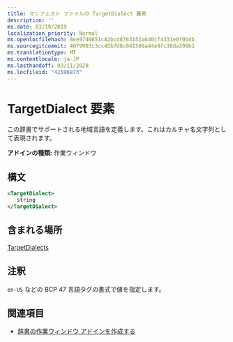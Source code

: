 ```yaml
---
title: マニフェスト ファイルの TargetDialect 要素
description: ''
ms.date: 03/19/2019
localization_priority: Normal
ms.openlocfilehash: 8ee97d0851c82bcd8763152a6d0cf4331e0f0bdb
ms.sourcegitcommit: 4079903c3cc45b7d8c041509a44e9fc38da399b1
ms.translationtype: MT
ms.contentlocale: ja-JP
ms.lasthandoff: 03/11/2020
ms.locfileid: "42596873"
---
```

# <a name="targetdialect-element"></a>TargetDialect 要素

この辞書でサポートされる地域言語を定義します。これはカルチャ名文字列として表現されます。

**アドインの種類:** 作業ウィンドウ

## <a name="syntax"></a>構文

```XML
<TargetDialect>
   string 
</TargetDialect>
```

## <a name="contained-in"></a>含まれる場所

[TargetDialects](targetdialects.md)

## <a name="remarks"></a>注釈

`en-US` などの BCP 47 言語タグの書式で値を指定します。

## <a name="see-also"></a>関連項目

- [辞書の作業ウィンドウ アドインを作成する](../../word/dictionary-task-pane-add-ins.md)
